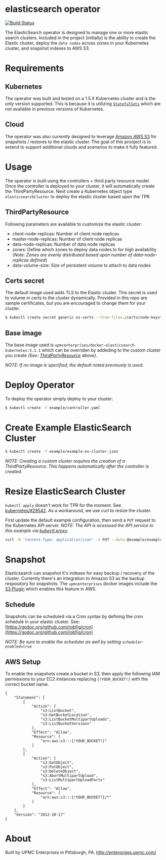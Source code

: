 # elasticsearch operator

[![Build Status](https://travis-ci.org/upmc-enterprises/elasticsearch-operator.svg?branch=master)](https://travis-ci.org/upmc-enterprises/elasticsearch-operator)

The ElasticSearch operator is designed to manage one or more elastic search clusters. Included in the project (initially) is the ability to create the Elastic cluster, deploy the `data nodes` across zones in your Kubernetes cluster, and snapshot indexes to AWS S3. 

# Requirements

## Kubernetes

The operator was built and tested on a 1.5.X Kubernetes cluster and is the only version supported. This is because it is utilizing [`StatefulSets`](https://kubernetes.io/docs/concepts/abstractions/controllers/statefulsets/) which are not available in previous versions of Kubernetes. 

## Cloud

The operator was also _currently_ designed to leverage [Amazon AWS S3](https://aws.amazon.com/s3/) for snapshots / restores to the  elastic cluster. The goal of this prooject is to extend to support additional clouds and scenarios to make it fully featured. 

# Usage

The operator is built using the controllers + third party resource model. Once the controller is deployed to your cluster, it will automatically create the ThirdPartyResource. Next create a Kubernetes object type `elasticsearchCluster` to deploy the elastic cluster based upon the TPR. 

## ThirdPartyResource

Following parameters are available to customize the elastic cluster:

- client-node-replicas: Number of client node replicas
- master-node-replicas: Number of client node replicas
- data-node-replicas: Number of data node replicas
- zones: Define which zones to deploy data nodes to for high availability (_Note: Zones are evenly distributed based upon number of data-node-replicas defined_)
- data-volume-size: Size of persistent volume to attach to data nodes

## Certs secret

The default image used adds TLS to the Elastic cluster. This secret is used to volume in certs to the cluster dynamically. Provided in this repo are sample certificates, but you are encouraged to change them for your cluster. 

```bash
$ kubectl create secret generic es-certs --from-file=./certs/node-keystore.jks --from-file=./certs/truststore.jks
```
## Base image

The base image used is `upmcenterprises/docker-elasticsearch-kubernetes:5.1.1` which can be overriden by addeding to the custom cluster you create _(See: [ThirdPartyResource](#thirdpartyresource) above)_. 

_NOTE: If no image is specified, the default noted previously is used._

# Deploy Operator

To deploy the operator simply deploy to your cluster:

```bash
$ kubectl create -f example/controller.yaml
```

# Create Example ElasticSearch Cluster

```bash
$ kubectl create -f example/example-es-cluster.json
```
_NOTE: Creating a custom cluster requires the creation of a ThirdPartyResource. This happens automatically after the controller is created._

# Resize ElasticSearch Cluster

`kubectl apply` doesn't work for TPR for the moment. See [kubernetes/#29542](https://github.com/kubernetes/kubernetes/issues/29542). As a workaround, we use curl to resize the cluster.

First update the default example configuration, then send a `PUT` request to the Kubernetes API server. _NOTE: The API is acesssed the API service in this example via [kubectl proxy](https://kubernetes.io/docs/user-guide/kubectl/kubectl_proxy/)._ 

```bash
curl -H 'Content-Type: application/json' -X PUT --data @example/example-es-cluster.json http://127.0.0.1:9005/apis/enterprises.upmc.com/v1/namespaces/default/elasticsearchclusters/example-es-cluster
```

# Snapshot

Elasticsearch can snapshot it's indexes for easy backup / recovery of the cluster. Currently there's an integration to Amazon S3 as the backup respository for snapshots. The `upmcenterprises` docker images include the [S3 Plugin](https://www.elastic.co/guide/en/elasticsearch/plugins/current/repository-s3.html) which enables this feature in AWS. 

## Schedule

Snapshots can be scheduled via a Cron syntax by defining the cron schedule in your elastic cluster. See: [https://godoc.org/github.com/robfig/cron](https://godoc.org/github.com/robfig/cron)

_NOTE: Be sure to enable the scheduler as well by setting `scheduler-enabled=true`_ 

## AWS Setup

To enable the snapshots create a bucket in S3, then apply the following IAM permissions to your EC2 instances replacing `{!YOUR_BUCKET!}` with the correct bucket name. 

```
{
    "Statement": [
        {
            "Action": [
                "s3:ListBucket",
                "s3:GetBucketLocation",
                "s3:ListBucketMultipartUploads",
                "s3:ListBucketVersions"
            ],
            "Effect": "Allow",
            "Resource": [
                "arn:aws:s3:::{!YOUR_BUCKET!}"
            ]
        },
        {
            "Action": [
                "s3:GetObject",
                "s3:PutObject",
                "s3:DeleteObject",
                "s3:AbortMultipartUpload",
                "s3:ListMultipartUploadParts"
            ],
            "Effect": "Allow",
            "Resource": [
                "arn:aws:s3:::{!YOUR_BUCKET!}/*"
            ]
        }
    ],
    "Version": "2012-10-17"
}
```

# About
Built by UPMC Enterprises in Pittsburgh, PA. http://enterprises.upmc.com/